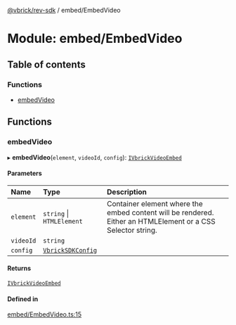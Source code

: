 [@vbrick/rev-sdk](../README.md) / embed/EmbedVideo

# Module: embed/EmbedVideo

## Table of contents

### Functions

- [embedVideo](embed_EmbedVideo.md#embedvideo)

## Functions

### embedVideo

▸ **embedVideo**(`element`, `videoId`, `config`): [`IVbrickVideoEmbed`](../interfaces/embed_IVbrickApi.IVbrickVideoEmbed.md)

#### Parameters

| Name | Type | Description |
| :------ | :------ | :------ |
| `element` | `string` \| `HTMLElement` | Container element where the embed content will be rendered. Either an HTMLElement or a CSS Selector string. |
| `videoId` | `string` |  |
| `config` | [`VbrickSDKConfig`](../interfaces/VbrickSDK.VbrickSDKConfig.md) |  |

#### Returns

[`IVbrickVideoEmbed`](../interfaces/embed_IVbrickApi.IVbrickVideoEmbed.md)

#### Defined in

[embed/EmbedVideo.ts:15](https://github.com/vbrick/rev-sdk-js/blob/e732619/src/embed/EmbedVideo.ts#L15)
